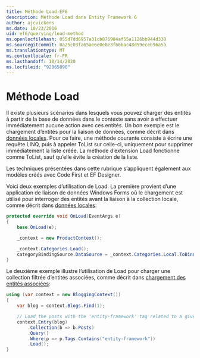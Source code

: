 ```yaml
---
title: Méthode Load-EF6
description: Méthode Load dans Entity Framework 6
author: ajcvickers
ms.date: 10/23/2016
uid: ef6/querying/load-method
ms.openlocfilehash: 055d7dd6957a31cb876904af55a1126bb944d338
ms.sourcegitcommit: 0a25c03fa65ae6e0e0e3f66bac48d59eceb96a5a
ms.translationtype: MT
ms.contentlocale: fr-FR
ms.lasthandoff: 10/14/2020
ms.locfileid: "92065890"
---
```

# <a name="the-load-method"></a>Méthode Load
Il existe plusieurs scénarios dans lesquels vous pouvez charger des entités à partir de la base de données dans le contexte sans avoir à effectuer immédiatement aucune action avec ces entités. Un bon exemple est le chargement d’entités pour la liaison de données, comme décrit dans [données locales](xref:ef6/querying/local-data). Pour ce faire, une méthode courante consiste à écrire une requête LINQ, puis à appeler ToList sur celle-ci, uniquement pour supprimer immédiatement la liste créée. La méthode d’extension Load fonctionne comme ToList, sauf qu’elle évite la création de la liste.  

Les techniques présentées dans cette rubrique s’appliquent également aux modèles créés avec Code First et EF Designer.  

Voici deux exemples d’utilisation de Load. La première provient d’une application de liaison de données Windows Forms où le chargement est utilisé pour interroger des entités avant la liaison à la collection locale, comme décrit dans [données locales](xref:ef6/querying/local-data):  

``` csharp
protected override void OnLoad(EventArgs e)
{
    base.OnLoad(e);

    _context = new ProductContext();

    _context.Categories.Load();
    categoryBindingSource.DataSource = _context.Categories.Local.ToBindingList();
}
```  

Le deuxième exemple illustre l’utilisation de Load pour charger une collection filtrée d’entités associées, comme décrit dans [chargement des entités associées](xref:ef6/querying/related-data):  

``` csharp
using (var context = new BloggingContext())
{
    var blog = context.Blogs.Find(1);

    // Load the posts with the 'entity-framework' tag related to a given blog
    context.Entry(blog)
        .Collection(b => b.Posts)
        .Query()
        .Where(p => p.Tags.Contains("entity-framework"))
        .Load();
}
```  
